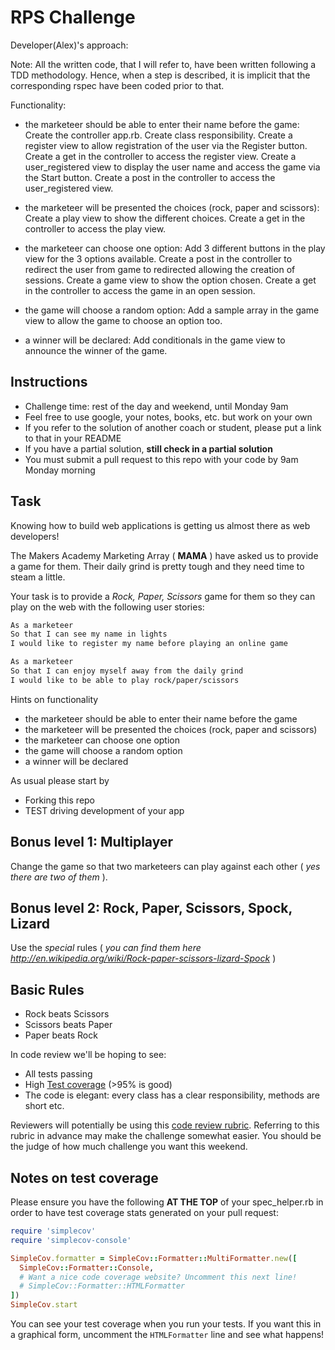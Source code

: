 # RPS Challenge
Developer(Alex)'s approach:

Note: All the written code, that I will refer to, have been written following a TDD methodology. Hence, when a step is described, it is implicit that the corresponding rspec have been coded prior to that.

Functionality:

- the marketeer should be able to enter their name before the game:
Create the controller app.rb.
Create class responsibility.
Create a register view to allow registration of the user via the Register button.
Create a get in the controller to access the register view.
Create a user_registered view to display the user name and access the game via the Start button.
Create a post in the controller to access the user_registered view.

- the marketeer will be presented the choices (rock, paper and scissors):
Create a play view to show the different choices.
Create a get in the controller to access the play view.

- the marketeer can choose one option:
Add 3 different buttons in the play view for the 3 options available.
Create a post in the controller to redirect the user from game to redirected allowing the creation of sessions.
Create a game view to show the option chosen.
Create a get in the controller to access the game in an open session.

- the game will choose a random option:
Add a sample array in the game view to allow the game to choose an option too.

- a winner will be declared:
Add conditionals in the game view to announce the winner of the game. 

Instructions
-------

* Challenge time: rest of the day and weekend, until Monday 9am
* Feel free to use google, your notes, books, etc. but work on your own
* If you refer to the solution of another coach or student, please put a link to that in your README
* If you have a partial solution, **still check in a partial solution**
* You must submit a pull request to this repo with your code by 9am Monday morning

Task
----

Knowing how to build web applications is getting us almost there as web developers!

The Makers Academy Marketing Array ( **MAMA** ) have asked us to provide a game for them. Their daily grind is pretty tough and they need time to steam a little.

Your task is to provide a _Rock, Paper, Scissors_ game for them so they can play on the web with the following user stories:

```sh
As a marketeer
So that I can see my name in lights
I would like to register my name before playing an online game

As a marketeer
So that I can enjoy myself away from the daily grind
I would like to be able to play rock/paper/scissors
```

Hints on functionality

- the marketeer should be able to enter their name before the game
- the marketeer will be presented the choices (rock, paper and scissors)
- the marketeer can choose one option
- the game will choose a random option
- a winner will be declared


As usual please start by

* Forking this repo
* TEST driving development of your app


## Bonus level 1: Multiplayer

Change the game so that two marketeers can play against each other ( _yes there are two of them_ ).

## Bonus level 2: Rock, Paper, Scissors, Spock, Lizard

Use the _special_ rules ( _you can find them here http://en.wikipedia.org/wiki/Rock-paper-scissors-lizard-Spock_ )

## Basic Rules

- Rock beats Scissors
- Scissors beats Paper
- Paper beats Rock

In code review we'll be hoping to see:

* All tests passing
* High [Test coverage](https://github.com/makersacademy/course/blob/master/pills/test_coverage.md) (>95% is good)
* The code is elegant: every class has a clear responsibility, methods are short etc.

Reviewers will potentially be using this [code review rubric](docs/review.md).  Referring to this rubric in advance may make the challenge somewhat easier.  You should be the judge of how much challenge you want this weekend.

Notes on test coverage
----------------------

Please ensure you have the following **AT THE TOP** of your spec_helper.rb in order to have test coverage stats generated
on your pull request:

```ruby
require 'simplecov'
require 'simplecov-console'

SimpleCov.formatter = SimpleCov::Formatter::MultiFormatter.new([
  SimpleCov::Formatter::Console,
  # Want a nice code coverage website? Uncomment this next line!
  # SimpleCov::Formatter::HTMLFormatter
])
SimpleCov.start
```

You can see your test coverage when you run your tests. If you want this in a graphical form, uncomment the `HTMLFormatter` line and see what happens!
